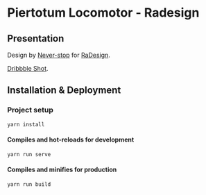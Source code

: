 # Piertotum Locomotor - Radesign

## Presentation

Design by [Never-stop](https://dribbble.com/Never-stop) for [RaDesign](https://dribbble.com/rddstudio).

[Dribbble Shot](https://dribbble.com/shots/6337294-Team-Project).

## Installation & Deployment

### Project setup
```
yarn install
```

#### Compiles and hot-reloads for development
```
yarn run serve
```

#### Compiles and minifies for production
```
yarn run build
```
